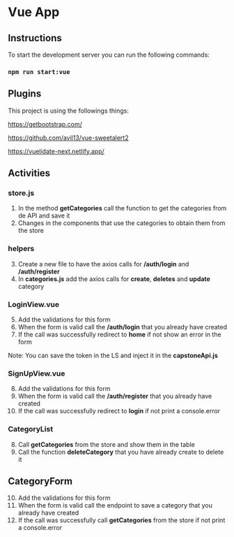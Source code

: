 # Vue App

## Instructions

To start the development server you can run the following commands:

### `npm run start:vue`

## Plugins

This project is using the followings things:

https://getbootstrap.com/

https://github.com/avil13/vue-sweetalert2

https://vuelidate-next.netlify.app/

## Activities

### store.js
1. In the method **getCategories** call the function to get the categories from de API and save it
2. Changes in the components that use the categories to obtain them from the store

### helpers
3. Create a new file to have the axios calls for **/auth/login** and **/auth/register**
4. In **categories.js** add the axios calls for **create**, **deletes** and **update** category

### LoginView.vue
5. Add the validations for this form
6. When the form is valid call the **/auth/login** that you already have created
7. If the call was successfully redirect to **home** if not show an error in the form

Note: You can save the token in the LS and inject it in the **capstoneApi.js**

### SignUpView.vue
8. Add the validations for this form
9. When the form is valid call the **/auth/register** that you already have created
7. If the call was successfully redirect to **login** if not print a console.error
   
### CategoryList
8. Call **getCategories** from the store and show them in the table
9. Call the function **deleteCategory** that you have already create to delete it

## CategoryForm
10.  Add the validations for this form
11.  When the form is valid call the endpoint to save a category that you already have created
12.  If the call was successfully call **getCategories** from the store if not print a console.error
